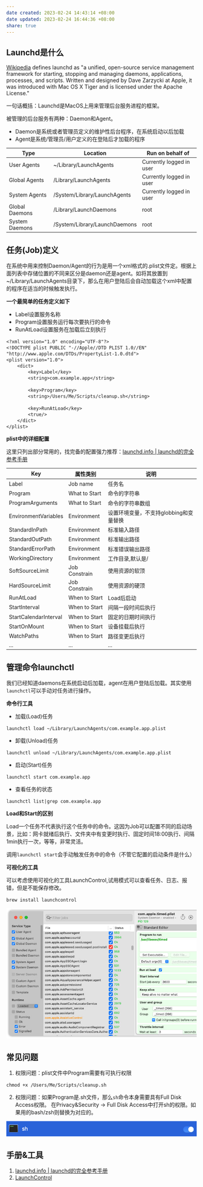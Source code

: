 ```yaml
---
date created: 2023-02-24 14:43:14 +08:00
date updated: 2023-02-24 16:44:36 +08:00
share: true
---
```


## Launchd是什么

[Wikipedia](http://en.wikipedia.org/wiki/Launchd) defines launchd as "a unified, open-source service management framework for starting, stopping and managing daemons, applications, processes, and scripts. Written and designed by Dave Zarzycki at Apple, it was introduced with Mac OS X Tiger and is licensed under the Apache License."

一句话概括：Launchd是MacOS上用来管理后台服务进程的框架。

被管理的后台服务有两种：Daemon和Agent。
- Daemon是系统或者管理员定义的维护性后台程序，在系统启动以后加载
- Agent是系统/管理员/用户定义的在登陆后才加载的程序

| Type           | Location                      | Run on behalf of         |
| -------------- | ----------------------------- | ------------------------ |
| User Agents    | ~/Library/LaunchAgents        | Currently logged in user |
| Global Agents  | /Library/LaunchAgents         | Currently logged in user |
| System Agents  | /System/Library/LaunchAgents  | Currently logged in user |
| Global Daemons | /Library/LaunchDaemons        | root                     |
| System Daemons | /System/Library/LaunchDaemons | root                     |

## 任务(Job)定义

在系统中用来控制Daemon/Agent的行为是用一个xml格式的.plist文件定。根据上面列表中存储位置的不同来区分是daemon还是agent。如将其放置到~/Library/LaunchAgents目录下，那么在用户登陆后会自动加载这个xml中配置的程序在适当的时候触发执行。

**一个最简单的任务定义如下**

- Label设置服务名称
- Program设置服务运行每次要执行的命令
- RunAtLoad设置服务在加载后立刻执行

```
<?xml version="1.0" encoding="UTF-8"?> 
<!DOCTYPE plist PUBLIC "-//Apple//DTD PLIST 1.0//EN" "http://www.apple.com/DTDs/PropertyList-1.0.dtd"> 
<plist version="1.0"> 
	<dict> 
		<key>Label</key> 
		<string>com.example.app</string> 
		
		<key>Program</key>
		<string>/Users/Me/Scripts/cleanup.sh</string> 
		
		<key>RunAtLoad</key> 
		<true/> 
	</dict> 
</plist>
```

**plist中的详细配置**

这里只列出部分常用的，找完备的配置强力推荐：[launchd.info | launchd的完全参考手册](https://www.launchd.info/)

| Key                   | 属性类别      | 说明                                   |
| --------------------- | ------------- | -------------------------------------- |
| Label                 | Job name      | 任务名                                 |
| Program               | What to Start | 命令的字符串                           |
| ProgramArguments      | What to Start | 命令的字符串数组                       |
| EnvironmentVariables  | Environment   | 设置环境变量，不支持globbing和变量替换 |
| StandardInPath        | Environment   | 标准输入路径                           |
| StandardOutPath       | Environment   | 标准输出路径                           |
| StandardErrorPath     | Environment   | 标准错误输出路径                       |
| WorkingDirectory      | Environment   | 工作目录,默认是/                       |
| SoftSourceLimit       | Job Constrain | 使用资源的软顶                         |
| HardSourceLimit       | Job Constrain | 使用资源的硬顶                         |
| RunAtLoad             | When to Start | Load后启动                             |
| StartInterval         | When to Start | 间隔一段时间后执行                     |
| StartCalendarInterval | When to Start | 固定的日期时间执行                     |
| StartOnMount          | When to Start | 设备挂载后执行                         |
| WatchPaths            | When to Start | 路径变更后执行                         |
| ...                   | ...           | ...                                    |

## 管理命令launchctl

我们已经知道daemons在系统启动后加载，agent在用户登陆后加载。其实使用`launchctl`可以手动对任务进行操作。

**命令行工具**

- 加载(Load)任务
```
launchctl load ~/Library/LaunchAgents/com.example.app.plist
```
- 卸载(Unload)任务
```
launchctl unload ~/Library/LaunchAgents/com.example.app.plist
```
- 启动(Start)任务
```
launchctl start com.example.app
```
- 查看任务的状态
```
launchctl list|grep com.example.app
```

**Load和Start的区别**

Load一个任务不代表执行这个任务中的命令。这因为Job可以配置不同的启动场景，比如：网卡就绪后执行、文件夹中有变更时执行、固定时间18:00执行、间隔1min执行一次，等等，非常灵活。

调用`launchctl start`会手动触发任务中的命令（不管它配置的启动条件是什么）

**可视化的工具**

可以考虑使用可视化的工具LaunchControl,试用模式可以查看任务、日志、报错，但是不能保存修改。

```
brew install launchcontrol
```

![Pasted image 20230224140720.png](./img/Pasted%20image%2020230224140720.png)

## 常见问题

1. 权限问题：plist文件中Program需要有可执行权限

```
chmod +x /Users/Me/Scripts/cleanup.sh
```

2. 权限问题：如果Program是.sh文件，那么`sh`命令本身需要具有Full Disk Access权限。
在Privacy&Security -> Full Disk Access中打开sh的权限。如果用的bash/zsh则替换为对应的。

![2023-02-24_14.39.46.png](./img/2023-02-24_14.39.46.png)

## 手册&工具

1. [launchd.info | launchd的完全参考手册](https://www.launchd.info/)
2. [LaunchControl](https://www.soma-zone.com/LaunchControl/)
